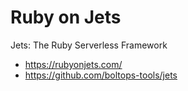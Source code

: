 # Ruby on Jets

Jets: The Ruby Serverless Framework

- <https://rubyonjets.com/>
- <https://github.com/boltops-tools/jets>
